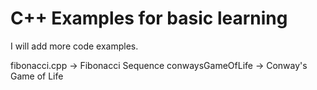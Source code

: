 # C++ Examples for basic learning
I will add more code examples.

fibonacci.cpp -> Fibonacci Sequence
conwaysGameOfLife -> Conway's Game of Life
